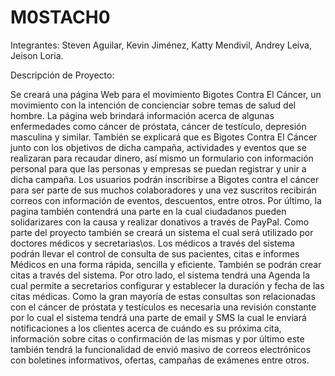 # M0STACH0

Integrantes: Steven Aguilar, Kevin Jiménez, Katty Mendivil, Andrey Leiva, Jeison Loria.

Descripción de Proyecto:

Se creará una página Web para el movimiento Bigotes Contra El Cáncer, un movimiento con la intención de concienciar sobre temas de salud del hombre. La página web brindará información acerca de algunas enfermedades como cáncer de próstata, cáncer de testículo, depresión masculina y similar. También se explicará que es Bigotes Contra El Cáncer junto con los objetivos de dicha campaña, actividades y eventos que se realizaran para recaudar dinero, así mismo un formulario con información personal para que las personas y empresas se puedan registrar y unir a dicha campaña. Los usuarios podrán inscribirse a Bigotes contra el cáncer para ser parte de sus muchos colaboradores y una vez suscritos recibirán correos con información de eventos, descuentos, entre otros. Por último, la pagina también contendrá una parte en la cual ciudadanos pueden solidarizares con la causa y realizar donativos a través de PayPal. Como parte del proyecto también se creará un sistema el cual será utilizado por doctores médicos y secretarias\os. Los médicos a través del sistema podrán llevar el control de consulta de sus pacientes, citas e informes Médicos en una forma rápida, sencilla y eficiente. También se podrán crear citas a través del sistema. Por otro lado, el sistema tendrá una Agenda la cual permite a secretarios configurar y establecer la duración y fecha de las citas médicas. Como la gran mayoría de estas consultas son relacionadas con el cáncer de próstata y testículos es necesaria una revisión constante por lo cual el sistema tendrá una parte de email y SMS la cual le enviará notificaciones a los clientes acerca de cuándo es su próxima cita, información sobre citas o confirmación de las mismas y por último este también tendrá la funcionalidad de envió masivo de correos electrónicos con boletines informativos, ofertas, campañas de exámenes entre otros.


